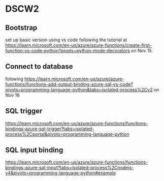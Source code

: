 # DSCW2

## Bootstrap
set up basic version using vs code following the tutorial at 
https://learn.microsoft.com/en-us/azure/azure-functions/create-first-function-vs-code-python?pivots=python-mode-decorators on Nov 15.

## Connect to database
folowing https://learn.microsoft.com/en-us/azure/azure-functions/functions-add-output-binding-azure-sql-vs-code?pivots=programming-language-python&tabs=isolated-process%2Cv2 on Nov 16

## SQL trigger
https://learn.microsoft.com/en-us/azure/azure-functions/functions-bindings-azure-sql-trigger?tabs=isolated-process%2Cportal&pivots=programming-language-python

## SQL input binding
https://learn.microsoft.com/en-us/azure/azure-functions/functions-bindings-azure-sql-input?tabs=isolated-process%2Cnodejs-v4&pivots=programming-language-python#example
